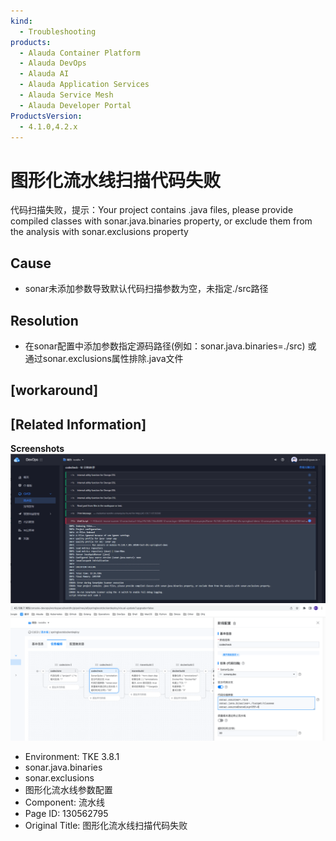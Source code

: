 ```yaml
---
kind:
  - Troubleshooting
products:
  - Alauda Container Platform
  - Alauda DevOps
  - Alauda AI
  - Alauda Application Services
  - Alauda Service Mesh
  - Alauda Developer Portal
ProductsVersion:
  - 4.1.0,4.2.x
---
```

<!-- A type of document that involves encountering a fault, diagnosing it, performing root cause analysis, and providing solutions. -->

# 图形化流水线扫描代码失败

代码扫描失败，提示：Your project contains .java files, please provide compiled classes with sonar.java.binaries property, or exclude them from the analysis with sonar.exclusions property

## Cause
- sonar未添加参数导致默认代码扫描参数为空，未指定./src路径

## Resolution
- 在sonar配置中添加参数指定源码路径(例如：sonar.java.binaries=./src) 或 通过sonar.exclusions属性排除.java文件

## [workaround]

## [Related Information]
**Screenshots**
![](assets/tu-xing-hua-liu-shui-xian-sao-miao-dai-ma-shi-bai/image2022-11-18_11-16-51.png)
![](assets/tu-xing-hua-liu-shui-xian-sao-miao-dai-ma-shi-bai/image_1662027553895_9smag.png)
- Environment: TKE 3.8.1
- sonar.java.binaries
- sonar.exclusions
- 图形化流水线参数配置
- Component: 流水线
- Page ID: 130562795
- Original Title: 图形化流水线扫描代码失败
